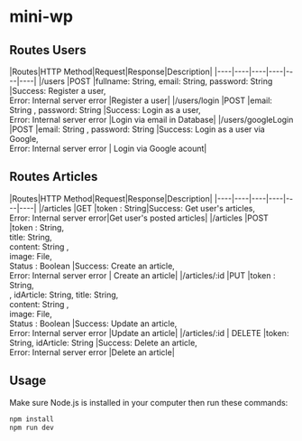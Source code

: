 # mini-wp

## Routes Users
|Routes|HTTP Method|Request|Response|Description| 
|----|----|----|----|----|----|
|/users  |POST  |fullname: String, email: String,  password: String |Success: Register a user,<br /> Error: Internal server error |Register a user|
|/users/login  |POST  |email: String , password: String |Success: Login as a user, <br/>Error: Internal server error |Login via email in Database|
|/users/googleLogin  |POST  |email: String , password: String  |Success: Login as a user via Google, <br />Error: Internal server error | Login via Google acount|

## Routes Articles
|Routes|HTTP Method|Request|Response|Description|
|----|----|----|----|----|----|
|/articles  |GET  |token : String|Success: Get user's articles,<br /> Error: Internal server error|Get user's posted articles|
|/articles  |POST  |token : String, <br />title: String,<br /> content: String ,<br /> image: File,<br /> Status : Boolean |Success: Create an article,<br /> Error: Internal server error | Create an article|
|/articles/:id  |PUT  |token : String, <br />, idArticle: String, title: String,<br /> content: String ,<br /> image: File,<br /> Status : Boolean |Success: Update an article, <br />Error: Internal server error |Update an article|
|/articles/:id  | DELETE  |token: String, idArticle: String |Success: Delete an article,<br /> Error: Internal server error |Delete an article|


## Usage
Make sure Node.js is installed in your computer then run these commands:

```javascript
npm install
npm run dev